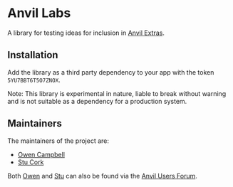 # Anvil Labs

A library for testing ideas for inclusion in [Anvil Extras](https://github.com/anvilistas/anvil-extras).

## Installation

Add the library as a third party dependency to your app with the token `5YU7BBT6T5O7ZNOX`.

Note: This library is experimental in nature, liable to break without warning and is not suitable as a dependency for a production system.


## Maintainers

The maintainers of the project are:

- [Owen Campbell](https://github.com/meatballs)
- [Stu Cork](https://github.com/s-cork)

Both [Owen](https://anvil.works/forum/u/owen.campbell) and [Stu](https://anvil.works/forum/u/stucork) can also be found via the [Anvil Users Forum](https://anvil.works/forum).

